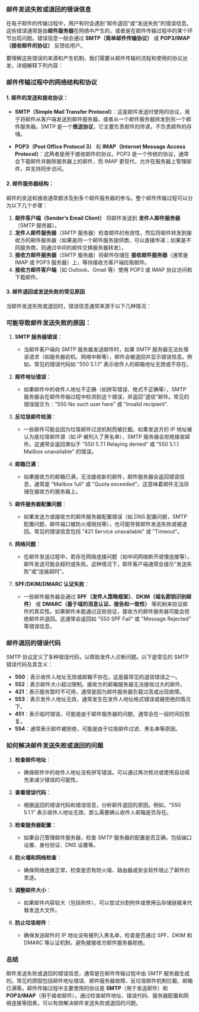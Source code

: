 ### **邮件发送失败或退回的错误信息**

在电子邮件的传输过程中，用户有时会遇到“邮件退回”或“发送失败”的错误信息。这些错误通常是由**邮件服务器**在网络中产生的，或者是在邮件传输过程中的某个环节出现问题。错误信息一般会通过 **SMTP（简单邮件传输协议）** 或 **POP3/IMAP（接收邮件的协议）** 反馈给用户。

要理解这些错误的来源和产生机制，我们需要从邮件传输的流程和使用的协议出发，详细解释下列内容：

### **邮件传输过程中的网络结构和协议**

#### 1. **邮件的发送和接收协议：**

- **SMTP（Simple Mail Transfer Protocol）**：这是邮件发送时使用的协议，用于将邮件从客户端发送到邮件服务器，或者从一个邮件服务器转发到另一个邮件服务器。SMTP 是一个**推送协议**，它主要负责邮件的传递，不负责邮件的存储。
  
- **POP3（Post Office Protocol 3）** 和 **IMAP（Internet Message Access Protocol）**：这两者是用于接收邮件的协议。POP3 是一个传统的协议，通常会下载邮件并删除服务器上的邮件，而 IMAP 更现代，允许在服务器上管理邮件，并支持同步访问。

#### 2. **邮件服务器结构：**

邮件的发送和接收通常都涉及到多个邮件服务器的参与。整个邮件传输过程可以分为以下几个步骤：
1. **邮件客户端（Sender’s Email Client）** 将邮件发送到 **发件人邮件服务器**（SMTP 服务器）。
2. **发件人邮件服务器**（SMTP 服务器）检查邮件的有效性，然后将邮件转发到接收方的邮件服务器（如果是同一个邮件服务提供商，可以直接传递；如果是不同服务商，则通过中间的邮件交换服务器转发）。
3. **接收方邮件服务器**（SMTP 服务器）将邮件存储在 **接收邮件服务器**（通常是 IMAP 或 POP3 服务器）上，等待接收方客户端拉取邮件。
4. **接收方邮件客户端**（如 Outlook、Gmail 等）使用 POP3 或 IMAP 协议访问和下载邮件。

#### 3. **邮件退回或发送失败的常见原因**

当邮件发送失败或退回时，错误信息通常来源于以下几种情况：

### **可能导致邮件发送失败的原因：**

1. **SMTP 服务器错误**：
   - 当邮件客户端向 SMTP 服务器发送邮件时，如果 SMTP 服务器无法处理该请求（如服务器宕机、网络中断等），邮件会被退回并显示错误信息。例如，常见的错误代码如 "550 5.1.1" 表示收件人的邮箱地址无效或不存在。

2. **邮件地址错误**：
   - 如果邮件中的收件人地址不正确（如拼写错误、格式不正确等），SMTP 服务器会在邮件传输过程中检测到这个错误，并返回“退信”邮件。常见的错误提示为："550 No such user here" 或 "Invalid recipient".

3. **反垃圾邮件检测**：
   - 一些邮件可能会因为垃圾邮件过滤机制而被拦截。如果发送方的 IP 地址被认为是垃圾邮件源（如 IP 被列入了黑名单），SMTP 服务器会拒绝接收邮件。这通常会返回类似于 "550 5.7.1 Relaying denied" 或 "550 5.1.1 Mailbox unavailable" 的错误。

4. **邮箱已满**：
   - 如果接收方的邮箱已满，无法接收新的邮件，邮件服务器会返回错误信息，通常是 "Mailbox full" 或 "Quota exceeded"。这意味着邮件无法存储在接收方的服务器上。

5. **邮件服务器配置问题**：
   - 如果发送方或接收方的邮件服务器配置错误（如 DNS 配置问题，SMTP 配置问题，邮件端口被防火墙阻挡等），也可能导致邮件发送失败或被退回。常见的错误信息包括 "421 Service unavailable" 或 "Timeout"。

6. **网络问题**：
   - 在邮件发送过程中，若存在网络连接问题（如中间网络断开或慢连接等），邮件发送可能会超时或失败。这种情况下，邮件客户端通常会提示“发送失败”或“连接超时”。

7. **SPF/DKIM/DMARC 认证失败**：
   - 一些邮件服务器会通过 **SPF（发件人策略框架）**、**DKIM（域名密钥识别邮件）** 或 **DMARC（基于域的消息认证、报告和一致性）** 等机制来验证邮件的真实性。如果邮件未能通过这些验证，接收方的邮件服务器可能会拒绝邮件并退回。这通常会返回如 "550 SPF Fail" 或 "Message Rejected" 等错误信息。

### **邮件退回的错误代码**

SMTP 协议定义了多种错误代码，以帮助发件人诊断问题。以下是常见的 SMTP 错误代码及其含义：

- **550**：表示收件人地址无效或邮箱不存在。这是最常见的退信错误之一。
- **552**：表示邮件大小超过限制。接收方的邮箱服务器无法接收过大的邮件。
- **421**：表示服务暂时不可用，通常是因为邮件服务器负载过高或出现故障。
- **553**：表示发件人地址无效，通常发生在发件人地址格式错误或被拒绝的情况下。
- **451**：表示临时错误，可能是由于邮件服务器的问题，通常会在一段时间后恢复。
- **554**：通常表示邮件被拒绝，可能是由于垃圾邮件过滤、黑名单等原因。

### **如何解决邮件发送失败或退回的问题**

1. **检查邮件地址**：
   - 确保邮件中的收件人地址没有拼写错误。可以通过再次核对或使用自动填充来减少错误的可能性。

2. **查看错误代码**：
   - 根据返回的错误代码和错误信息，分析邮件退回的原因。例如，"550 5.1.1" 表示收件人地址无效，那么需要确认收件人邮箱是否存在。

3. **检查服务器配置**：
   - 如果自己管理邮件服务器，检查 SMTP 服务器的配置是否正确，包括端口设置、身份验证、DNS 设置等。

4. **防火墙和网络检查**：
   - 确保网络连接正常，检查是否有防火墙、路由器或安全软件阻止了邮件的发送。

5. **调整邮件大小**：
   - 如果邮件内容较大（包括附件），可以尝试分割附件或使用云存储链接来代替发送大文件。

6. **防止垃圾邮件**：
   - 确保发送邮件的 IP 地址没有被列入黑名单，检查是否通过 SPF、DKIM 和 DMARC 等认证机制，避免被接收方邮件服务器拒绝。

### **总结**

邮件发送失败或退回的错误信息，通常是在邮件传输过程中由 SMTP 服务器生成的。常见的原因包括邮件地址错误、邮件服务器故障、反垃圾邮件机制拦截、邮箱已满等。邮件传输过程中主要使用的协议是 **SMTP**（用于发送邮件）和 **POP3/IMAP**（用于接收邮件）。通过检查邮件地址、错误代码、服务器配置和网络连接等因素，可以有效解决邮件发送失败或退回的问题。